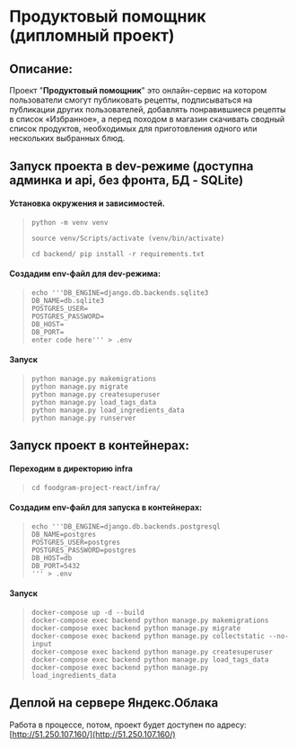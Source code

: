 # Продуктовый помощник (дипломный проект)




## Описание:
 Проект "**Продуктовый помощник**" это онлайн-сервис на котором пользователи смогут публиковать рецепты, подписываться на публикации других пользователей, добавлять понравившиеся рецепты в список «Избранное», а перед походом в магазин скачивать сводный список продуктов, необходимых для приготовления одного или нескольких выбранных блюд.





## Запуск проекта в dev-режиме (доступна админка и api, без фронта, БД - SQLite)

#### Установка окружения и зависимостей.

>     python -m venv venv 
> 
>     source venv/Scripts/activate (venv/bin/activate)
> 
>     cd backend/ pip install -r requirements.txt

#### Создадим env-файл для dev-режима:

>     echo '''DB_ENGINE=django.db.backends.sqlite3
>     DB_NAME=db.sqlite3
>     POSTGRES_USER=
>     POSTGRES_PASSWORD=
>     DB_HOST=
>     DB_PORT=
>     enter code here''' > .env

#### Запуск

>     python manage.py makemigrations
>     python manage.py migrate
>     python manage.py createsuperuser
>     python manage.py load_tags_data
>     python manage.py load_ingredients_data
>     python manage.py runserver



## Запуск проект в контейнерах:
#### Переходим в директорию infra
                      
>     cd foodgram-project-react/infra/

#### Cоздадим env-файл для запуска в контейнерах:

>     echo '''DB_ENGINE=django.db.backends.postgresql  
>     DB_NAME=postgres  
>     POSTGRES_USER=postgres  
>     POSTGRES_PASSWORD=postgres  
>     DB_HOST=db   
>     DB_PORT=5432  
>     ''' > .env

#### Запуск

>     docker-compose up -d --build
>     docker-compose exec backend python manage.py makemigrations
>     docker-compose exec backend python manage.py migrate
>     docker-compose exec backend python manage.py collectstatic --no-input
>     docker-compose exec backend python manage.py createsuperuser
>     docker-compose exec backend python manage.py load_tags_data
>     docker-compose exec backend python manage.py load_ingredients_data


## Деплой на сервере Яндекс.Облака                         

Работа в процессе, потом, проект будет доступен по адресу: [http://51.250.107.160/](http://51.250.107.160/)

